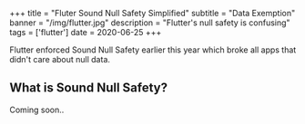 +++
title = "Fluter Sound Null Safety Simplified"
subtitle = "Data Exemption"
banner = "/img/flutter.jpg"
description = "Flutter's null safety is confusing"
tags = ['flutter']
date = 2020-06-25
+++

Flutter enforced Sound Null Safety earlier this year which broke all apps that didn't care about null data. 

## What is Sound Null Safety?

Coming soon..